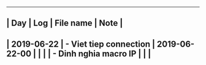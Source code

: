 -----------------------------------------------------------------------------------------
|   Day         |                       Log             |   File name       |   Note    |
-----------------------------------------------------------------------------------------
|   2019-06-22  | - Viet tiep connection                |   2019-06-22-00   |           |
|               | - Dinh nghia macro IP                 |                   |           |
-----------------------------------------------------------------------------------------
